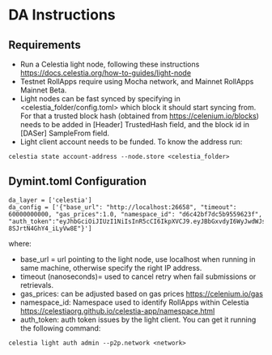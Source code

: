 # DA Instructions

## Requirements
- Run a Celestia light node, following these instructions https://docs.celestia.org/how-to-guides/light-node
- Testnet RollApps require using Mocha network, and Mainnet RollApps Mainnet Beta.
- Light nodes can be fast synced by specifying in <celestia_folder/config.toml> which block it should start syncing from. For that a trusted block hash (obtained from https://celenium.io/blocks) needs to be added in [Header] TrustedHash field, and the block id in [DASer] SampleFrom field.
- Light client account needs to be funded. To know the address run: 

```shell 
celestia state account-address --node.store <celestia_folder>
```

## Dymint.toml Configuration

```shell 
da_layer = ['celestia']
da_config = ['{"base_url": "http://localhost:26658", "timeout": 60000000000, "gas_prices":1.0, "namespace_id": "d6c42bf7dc5b9559623f", "auth_token":"eyJhbGciOiJIUzI1NiIsInR5cCI6IkpXVCJ9.eyJBbGxvdyI6WyJwdWJsaWMiLCJyZWFkIiwid3JpdGUiLCJhZG1pbiJdLCJOb25jZSI6IkI1bm9WVVBZbG9hcWY2MlVBTEp1aWxGaWQxVmNSK0JKYlk1WDVPTi9MZWs9IiwiRXhwaXJlc0F0IjoiMDAwMS0wMS0wMVQwMDowMDowMFoifQ.e2siNJTo9YoO1oqNausuwUL-8SJrtN4GhY4_iLyVw8E"}']
```

where: 

* base_url = url pointing to the light node, use localhost when running in same machine, otherwise specify the right IP address.
* timeout (nanoseconds)= used to cancel retry when fail submissions or retrievals. 
* gas_prices: can be adjusted based on gas prices https://celenium.io/gas
* namespace_id: Namespace used to identify RollApps within Celestia https://celestiaorg.github.io/celestia-app/namespace.html
* auth_token: auth token issues by the light client. You can get it running the following command:

```shell 
celestia light auth admin --p2p.network <network>
```